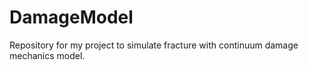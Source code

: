 DamageModel
===================

Repository for my project to simulate fracture with continuum damage mechanics model.
